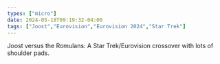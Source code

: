 ```yaml
---
types: ["micro"]
date: 2024-05-18T09:19:32-04:00
tags: ["Joost","Eurovision","Eurovision 2024","Star Trek"]
---
```

Joost versus the Romulans: A Star Trek/Eurovision crossover with lots of shoulder pads.
